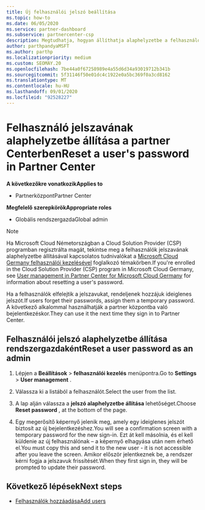 ```yaml
---
title: Új felhasználói jelszó beállítása
ms.topic: how-to
ms.date: 06/05/2020
ms.service: partner-dashboard
ms.subservice: partnercenter-csp
description: Megtudhatja, hogyan állíthatja alaphelyzetbe a felhasználói jelszavakat a partner Centerben. A felhasználók egy ideiglenes jelszót kapnak a következő alkalommal, amikor bejelentkeznek a partneri központba.
author: parthpandyaMSFT
ms.author: parthp
ms.localizationpriority: medium
ms.custom: SEOMAY.20
ms.openlocfilehash: 7be44a0f67258989e4a55d6d34a93019712b341b
ms.sourcegitcommit: 5f31146f50e01dc4c1922e0a5bc369f0a3cd8162
ms.translationtype: MT
ms.contentlocale: hu-HU
ms.lasthandoff: 09/01/2020
ms.locfileid: "92528227"
---
```

# <a name="reset-a-users-password-in-partner-center"></a><span data-ttu-id="b04e2-104">Felhasználó jelszavának alaphelyzetbe állítása a partner Centerben</span><span class="sxs-lookup"><span data-stu-id="b04e2-104">Reset a user's password in Partner Center</span></span>

<span data-ttu-id="b04e2-105">**A következőkre vonatkozik**</span><span class="sxs-lookup"><span data-stu-id="b04e2-105">**Applies to**</span></span>

- <span data-ttu-id="b04e2-106">Partnerközpont</span><span class="sxs-lookup"><span data-stu-id="b04e2-106">Partner Center</span></span>
 
<span data-ttu-id="b04e2-107">**Megfelelő szerepkörök**</span><span class="sxs-lookup"><span data-stu-id="b04e2-107">**Appropriate roles**</span></span>

- <span data-ttu-id="b04e2-108">Globális rendszergazda</span><span class="sxs-lookup"><span data-stu-id="b04e2-108">Global admin</span></span>

> [!NOTE]  
> <span data-ttu-id="b04e2-109">Ha Microsoft Cloud Németországban a Cloud Solution Provider (CSP) programban regisztrálta magát, tekintse meg a felhasználók jelszavának alaphelyzetbe állításával kapcsolatos tudnivalókat a [Microsoft Cloud Germany felhasználói kezelésével](user-management-in-partner-center-for-microsoft-cloud-germany.md) foglalkozó témakörben.</span><span class="sxs-lookup"><span data-stu-id="b04e2-109">If you're enrolled in the Cloud Solution Provider (CSP) program in Microsoft Cloud Germany, see [User management in Partner Center for Microsoft Cloud Germany](user-management-in-partner-center-for-microsoft-cloud-germany.md) for information about resetting a user's password.</span></span>

<span data-ttu-id="b04e2-110">Ha a felhasználók elfelejtik a jelszavukat, rendeljenek hozzájuk ideiglenes jelszót.</span><span class="sxs-lookup"><span data-stu-id="b04e2-110">If users forget their passwords, assign them a temporary password.</span></span> <span data-ttu-id="b04e2-111">A következő alkalommal használhatják a partner központba való bejelentkezéskor.</span><span class="sxs-lookup"><span data-stu-id="b04e2-111">They can use it the next time they sign in to Partner Center.</span></span>

## <a name="reset-a-user-password-as-an-admin"></a><span data-ttu-id="b04e2-112">Felhasználói jelszó alaphelyzetbe állítása rendszergazdaként</span><span class="sxs-lookup"><span data-stu-id="b04e2-112">Reset a user password as an admin</span></span>

1. <span data-ttu-id="b04e2-113">Lépjen a **Beállítások** &gt; **felhasználói kezelés** menüpontra.</span><span class="sxs-lookup"><span data-stu-id="b04e2-113">Go to **Settings** &gt; **User management** .</span></span>

2. <span data-ttu-id="b04e2-114">Válassza ki a listából a felhasználót.</span><span class="sxs-lookup"><span data-stu-id="b04e2-114">Select the user from the list.</span></span>

3. <span data-ttu-id="b04e2-115">A lap alján válassza a **jelszó alaphelyzetbe állítása** lehetőséget.</span><span class="sxs-lookup"><span data-stu-id="b04e2-115">Choose **Reset password** , at the bottom of the page.</span></span>

4. <span data-ttu-id="b04e2-116">Egy megerősítő képernyő jelenik meg, amely egy ideiglenes jelszót biztosít az új bejelentkezéshez.</span><span class="sxs-lookup"><span data-stu-id="b04e2-116">You will see a confirmation screen with a temporary password for the new sign-in.</span></span> <span data-ttu-id="b04e2-117">Ezt át kell másolnia, és el kell küldenie az új felhasználónak – a képernyő elhagyása után nem érhető el.</span><span class="sxs-lookup"><span data-stu-id="b04e2-117">You must copy this and send it to the new user - it is not accessible after you leave the screen.</span></span> <span data-ttu-id="b04e2-118">Amikor először jelentkeznek be, a rendszer kérni fogja a jelszavuk frissítését.</span><span class="sxs-lookup"><span data-stu-id="b04e2-118">When they first sign in, they will be prompted to update their password.</span></span>

## <a name="next-steps"></a><span data-ttu-id="b04e2-119">Következő lépések</span><span class="sxs-lookup"><span data-stu-id="b04e2-119">Next steps</span></span>

- [<span data-ttu-id="b04e2-120">Felhasználók hozzáadása</span><span class="sxs-lookup"><span data-stu-id="b04e2-120">Add users</span></span>](create-user-accounts-and-set-permissions.md)